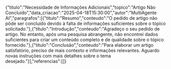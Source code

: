 {"titulo":"Necessidade de Informações Adicionais","topico":"Artigo Não Concluído","data_criacao":"2025-04-18T15:30:00","autor":"MultiAgente AI","paragrafos":[{"titulo":"Resumo","conteudo":"O pedido de artigo não pôde ser concluído devido à falta de informações suficientes sobre o tópico solicitado."},{"titulo":"Introdução","conteudo":"Agradeço o seu pedido de artigo. No entanto, após uma pesquisa abrangente, não encontrei dados suficientes para criar um conteúdo completo e de qualidade sobre o tópico fornecido."},{"titulo":"Conclusão","conteudo":"Para elaborar um artigo satisfatório, preciso de mais contexto e informações relevantes.  Aguardo novas instruções com mais detalhes sobre o tema desejado."}],"referencias":[]}